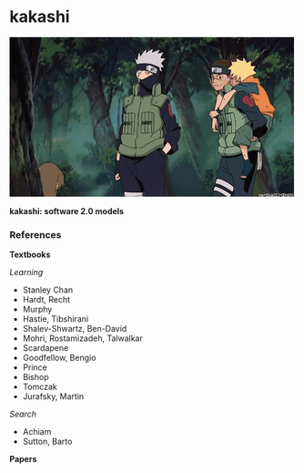 # kakashi

![](./iruka-kakashi.gif)

**kakashi: software 2.0 models**

### References

**Textbooks**

*Learning*
- Stanley Chan
- Hardt, Recht
- Murphy
- Hastie, Tibshirani
- Shalev-Shwartz, Ben-David
- Mohri, Rostamizadeh, Talwalkar
- Scardapene
- Goodfellow, Bengio
- Prince
- Bishop
- Tomczak
- Jurafsky, Martin

*Search*
- Achiam
- Sutton, Barto

**Papers**